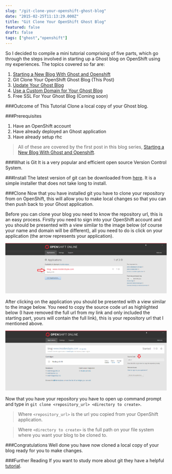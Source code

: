 ```yaml
---
slug: "/git-clone-your-openshift-ghost-blog"
date: "2015-02-25T11:13:29.000Z"
title: "Git Clone Your OpenShift Ghost Blog"
featured: false
draft: false
tags: ["ghost","openshift"]
---
```


So I decided to compile a mini tutorial comprising of five parts, which go
through the steps involved in starting up a Ghost blog on OpenShift using my
experiences. The topics covered so far are:

1. [Starting a New Blog With Ghost and Openshift](https://www.insidersbyte.com/setting-up-ghost-on-openshift/)
2. Git Clone Your OpenShift Ghost Blog (This Post)
3. [Update Your Ghost Blog](https://www.insidersbyte.com/update-your-openshift-ghost-blog/)
4. [Use a Custom Domain for Your Ghost Blog](https://www.insidersbyte.com/use-a-custom-domain-for-your-openshift-ghost-blog/)
5. Free SSL For Your Ghost Blog (Coming soon)

###Outcome of This Tutorial Clone a local copy of your Ghost blog.

###Prerequisites

1. Have an OpenShift account
2. Have already deployed an Ghost application
3. Have already setup rhc

> All of these are covered by the first post in this blog series,
> [Starting a New Blog With Ghost and Openshift](https://www.insidersbyte.com/setting-up-ghost-on-openshift/).

###What is Git It is a very popular and efficient open source Version Control
System.

###Install The latest version of git can be downloaded from
[here](http://git-scm.com/downloads). It is a simple installer that does not
take long to install.

###Clone Now that you have installed git you have to clone your repository from
on OpenShift, this will allow you to make local changes so that you can then
push back to your Ghost application.

Before you can clone your blog you need to know the repository url, this is an
easy process. Firstly you need to sign into your OpenShift account and you
should be presented with a view similar to the image below (of course your name
and domain will be different), all you need to do is click on your application
(the arrow represents your application).

![](./images/Application_List-1457110905187.png)

After clicking on the application you should be presented with a view similar to
the image below. You need to copy the source code url as highlighted below (I
have removed the full url from my link and only included the starting part,
yours will contain the full link), this is your repository url that I mentioned
above.

![](./images/Repository_Url-1457110913498.png)

Now that you have your repository you have to open up command prompt and type in
`git clone <repository_url> <directory to create>`.

> Where `<repository_url>` is the url you copied from your OpenShift
> application.

> Where `<directory to create>` is the full path on your file system where you
> want your blog to be cloned to.

###Congratulations Well done you have now cloned a local copy of your blog ready
for you to make changes.

###Further Reading If you want to study more about git they have a helpful
[tutorial](http://git-scm.com/docs/gittutorial).
